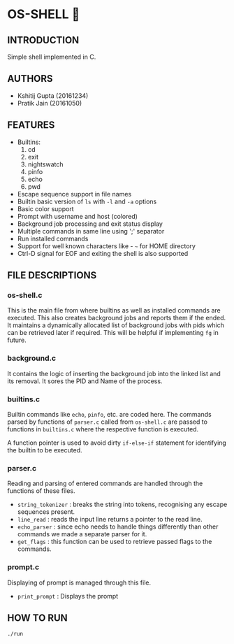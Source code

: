 # OS-SHELL :star2:

## INTRODUCTION

Simple shell implemented in C.

## AUTHORS

* Kshitij Gupta (20161234)
* Pratik Jain (20161050)

## FEATURES

* Builtins:
	1. cd
	2. exit
	3. nightswatch
	4. pinfo
	5. echo
	6. pwd
* Escape sequence support in file names
* Builtin basic version of `ls` with `-l` and `-a` options
* Basic color support
* Prompt with username and host (colored)
* Background job processing and exit status display
* Multiple commands in same line using ';' separator
* Run installed commands
* Support for well known characters like - `~` for HOME directory
* Ctrl-D signal for EOF and exiting the shell is also supported

## FILE DESCRIPTIONS

### os-shell.c

This is the main file from where builtins as well as installed commands are executed. This also
creates background jobs and reports them if the ended. It maintains a dynamically allocated list of
background jobs with pids which can be retrieved later if required. This will be helpful if
implementing `fg` in future.

### background.c

It contains the logic of inserting the background job into the linked list and its removal. It
sores the PID and Name of the process.

### builtins.c

Builtin commands like `echo`, `pinfo`, etc. are coded here. The commands parsed by functions of
`parser.c` called from `os-shell.c` are passed to functions in `builtins.c` where the respective
function is executed.

A function pointer is used to avoid dirty `if-else-if` statement for identifying the builtin to be
executed.

### parser.c

Reading and parsing of entered commands are handled through the functions of these files.
* `string_tokenizer` : breaks the string into tokens, recognising any escape sequences present.
* `line_read` : reads the input line returns a pointer to the read line.
* `echo_parser` : since echo needs to handle things differently than other commands we made a
	separate parser for it.
* `get_flags` : this function can be used to retrieve passed flags to the commands.

### prompt.c

Displaying of prompt is managed through this file.

* `print_prompt` : Displays the prompt

## HOW TO RUN

```
./run
```
